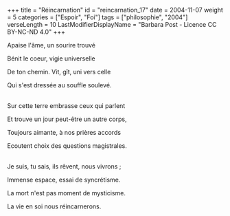 +++
title = "Réincarnation"
id = "reincarnation_17"
date = 2004-11-07
weight = 5
categories = ["Espoir", "Foi"]
tags = ["philosophie", "2004"]
verseLength = 10
LastModifierDisplayName = "Barbara Post - Licence CC BY-NC-ND 4.0"
+++

Apaise l'âme, un sourire trouvé

Bénit le coeur, vigie universelle

De ton chemin. Vit, gît, uni vers celle

Qui s'est dressée au souffle soulevé.

 \
Sur cette terre embrasse ceux qui parlent

Et trouve un jour peut-être un autre corps,

Toujours aimante, à nos prières accords

Ecoutent choix des questions magistrales.

 \
Je suis, tu sais, ils rêvent, nous vivrons ;

Immense espace, essai de syncrétisme.

La mort n'est pas moment de mysticisme.

La vie en soi nous réincarnerons.
